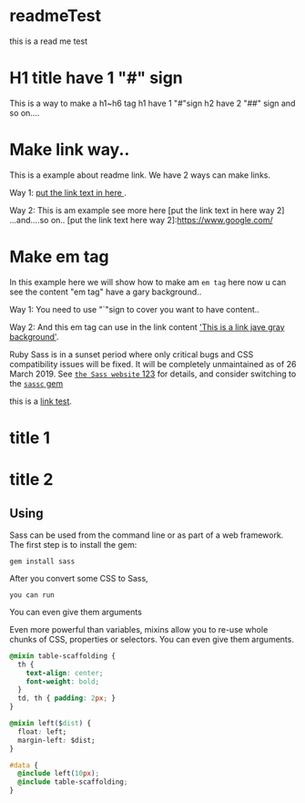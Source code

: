 # readmeTest
this is a read me test 

# H1 title have 1 "#" sign
This is a way to make a h1~h6 tag
h1 have 1 "#"sign
h2 have 2 "##" sign 
and so on....


# Make link way..

This is a example about readme link.
We have 2 ways can make links.

Way 1:
[put the link text in here ](https://www.google.com/).

Way 2:
This is am example see more here [put the link text in here way 2] ...and....so on..
[put the link text here way 2]:https://www.google.com/

# Make em tag

In this example here we will show how to make am `em tag` here
now u can see the content "em tag" have a gary background..

Way 1: 
You need to use "\`"sign to cover you want to have content..

Way 2:
And this em tag can use in the link content
['This is a link jave gray background'](https://www.google.com/).




Ruby Sass is in a sunset period where only critical bugs and CSS compatibility
issues will be fixed. It will be completely unmaintained as of 26 March 2019.
See [`the Sass website` 123][] for details, and consider switching to the [`sassc`
gem][]

this is a [link test](https://www.twitch.tv/).

[`the Sass website` 123]: https://sass-lang.com/ruby-sass
[`sassc` gem]: https://rubygems.org/gems/sassc

# title 1

# title 2 

## Using

Sass can be used from the command line
or as part of a web framework.
The first step is to install the gem:

	gem install sass

After you convert some CSS to Sass, 
	
	you can run


You can even give them arguments

Even more powerful than variables,
mixins allow you to re-use whole chunks of CSS,
properties or selectors.
You can even give them arguments. 

```css
@mixin table-scaffolding {
  th {
    text-align: center;
    font-weight: bold;
  }
  td, th { padding: 2px; }
}

@mixin left($dist) {
  float: left;
  margin-left: $dist;
}

#data {
  @include left(10px);
  @include table-scaffolding;
}
```
